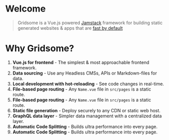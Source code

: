 # Welcome

> Gridsome is a Vue.js powered [Jamstack](https://www.gridsome.cn/docs/jamstack) framework for building static generated websites & apps that are [fast by default](https://www.gridsome.cn/docs/fast-by-default/) 

# Why Gridsome?

1. **Vue.js for frontend** - The simplest & most approachable frontend framework.
2. **Data sourcing** - Use any Headless CMSs, APIs or Markdown-files for data.
3. **Local development with hot-reloading** - See code changes in real-time.
4. **File-based page routing** - Any `Name.vue` file in `src/pages` is a static route.
5. **File-based page routing** - Any `Name.vue` file in `src/pages` is a static route.
6. **Static file generation** - Deploy securely to any CDN or static web host.
7. **GraphQL data layer** - Simpler data management with a centralized data layer.
8. **Automatic Code Splitting** - Builds ultra performance into every page.
9. **Automatic Code Splitting** - Builds ultra performance into every page.